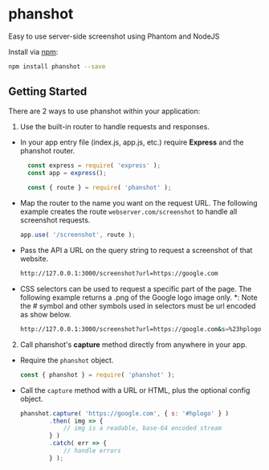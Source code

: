 # phanshot
Easy to use server-side screenshot using Phantom and NodeJS

Install via [npm](https://www.npmjs.com):

```bash
npm install phanshot --save
```

## Getting Started
There are 2 ways to use phanshot within your application:

1. Use the built-in router to handle requests and responses.

- In your app entry file (index.js,  app.js, etc.) require **Express** and the phanshot router.
  ```javascript
    const express = require( 'express' );
    const app = express();
    
    const { route } = require( 'phanshot' );
    ```
- Map the router to the name you want on the request URL. The following example creates the route `webserver.com/screenshot` to handle all screenshot requests.
    ```javascript
    app.use( '/screenshot', route );
    ```
- Pass the API a URL on the query string to request a screenshot of that website.
    ```bash
    http://127.0.0.1:3000/screenshot?url=https://google.com
    ```
- CSS selectors can be used to request a specific part of the page. The following example returns a .png of the Google logo image only. *: Note the # symbol and other symbols used in selectors must be url encoded as show below.
    ```bash
    http://127.0.0.1:3000/screenshot?url=https://google.com&s=%23hplogo
    ```

2. Call phanshot's **capture** method directly from anywhere in your app.

- Require the `phanshot` object.
    ```javascript
    const { phanshot } = require( 'phanshot' );
    ```
- Call the `capture` method with a URL or HTML, plus the optional config object.
  ```javascript
  phanshot.capture( 'https://google.com', { s: '#hplogo' } )
          .then( img => {
              // img is a readable, base-64 encoded stream
          } )
          .catch( err => {
              // handle errors
          } );
  ```
